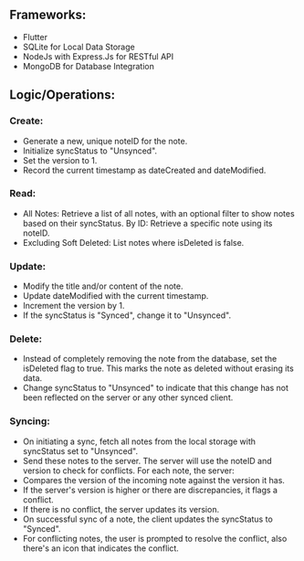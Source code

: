 ## Frameworks:

- Flutter
- SQLite for Local Data Storage
- NodeJs with Express.Js for RESTful API
- MongoDB for Database Integration


## Logic/Operations:

### Create:
- Generate a new, unique noteID for the note.
- Initialize syncStatus to "Unsynced".
- Set the version to 1.
- Record the current timestamp as dateCreated and dateModified.
### Read:
- All Notes: Retrieve a list of all notes, with an optional filter to show notes based on their syncStatus.
 By ID: Retrieve a specific note using its noteID.
- Excluding Soft Deleted: List notes where isDeleted is false.
### Update:
- Modify the title and/or content of the note.
- Update dateModified with the current timestamp.
- Increment the version by 1.
- If the syncStatus is "Synced", change it to "Unsynced".
### Delete:
- Instead of completely removing the note from the database, set the isDeleted flag to true. This marks the note as deleted without erasing its data.
- Change syncStatus to "Unsynced" to indicate that this change has not been reflected on the server or any other synced client.
### Syncing:
- On initiating a sync, fetch all notes from the local storage with syncStatus set to "Unsynced".
- Send these notes to the server. The server will use the noteID and version to check for conflicts.
 For each note, the server:
- Compares the version of the incoming note against the version it has.
- If the server's version is higher or there are discrepancies, it flags a conflict.
- If there is no conflict, the server updates its version.
- On successful sync of a note, the client updates the syncStatus to "Synced".
- For conflicting notes, the user is prompted to resolve the conflict, also there's an icon that indicates the conflict.
